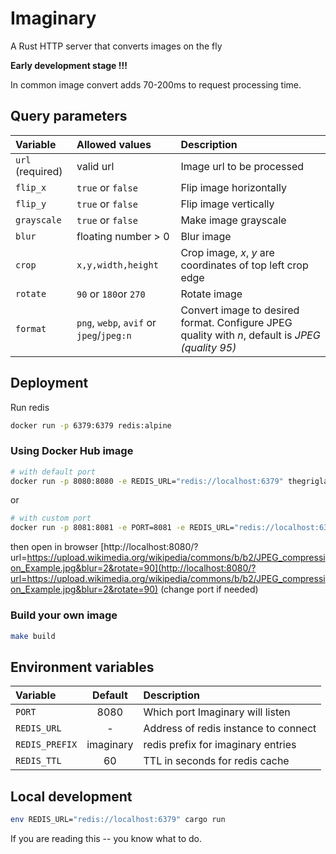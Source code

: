 # Imaginary

A Rust HTTP server that converts images on the fly

**Early development stage !!!**

In common image convert adds 70-200ms to request processing time.

## Query parameters

| **Variable**     | **Allowed values**                       | **Description**                                                                                  |
| :--------------- | :--------------------------------------- | :----------------------------------------------------------------------------------------------- |
| `url` (required) | valid url                                | Image url to be processed                                                                        |
| `flip_x`         | `true` or `false`                        | Flip image horizontally                                                                          |
| `flip_y`         | `true` or `false`                        | Flip image vertically                                                                            |
| `grayscale`      | `true` or `false`                        | Make image grayscale                                                                             |
| `blur`           | floating number > 0                      | Blur image                                                                                       |
| `crop`           | `x,y,width,height`                       | Crop image, *x*, *y* are coordinates of top left crop edge                                       |
| `rotate`         | `90` or `180`or `270`                    | Rotate image                                                                                     |
| `format`         | `png`, `webp`, `avif` or `jpeg`/`jpeg:n` | Convert image to desired format. Configure JPEG quality with *n*, default is *JPEG (quality 95)* |


## Deployment

Run redis
```bash
docker run -p 6379:6379 redis:alpine
```

### Using Docker Hub image

```bash
# with default port
docker run -p 8080:8080 -e REDIS_URL="redis://localhost:6379" thegriglat/imaginary:latest
```

or

```bash
# with custom port
docker run -p 8081:8081 -e PORT=8081 -e REDIS_URL="redis://localhost:6379" thegriglat/imaginary:latest
```

then open in browser [http://localhost:8080/?url=https://upload.wikimedia.org/wikipedia/commons/b/b2/JPEG_compression_Example.jpg&blur=2&rotate=90](http://localhost:8080/?url=https://upload.wikimedia.org/wikipedia/commons/b/b2/JPEG_compression_Example.jpg&blur=2&rotate=90) (change port if needed)

### Build your own image

```bash
make build
```

## Environment variables

| **Variable**   | **Default** | **Description**                      |
| :------------- | :---------: | :----------------------------------- |
| `PORT`         |    8080     | Which port Imaginary will listen     |
| `REDIS_URL`    |      -      | Address of redis instance to connect |
| `REDIS_PREFIX` |  imaginary  | redis prefix for imaginary entries   |
| `REDIS_TTL`    |     60      | TTL in seconds for redis cache       |


## Local development
```bash
env REDIS_URL="redis://localhost:6379" cargo run 
```

If you are reading this -- you know what to do.
